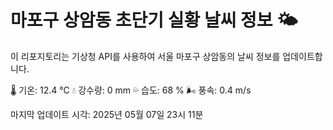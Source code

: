 
# 마포구 상암동 초단기 실황 날씨 정보 🌤️

이 리포지토리는 기상청 API를 사용하여 서울 마포구 상암동의 날씨 정보를 업데이트합니다. 

🌡️ 기온: 12.4 ℃
💧 강수량: 0 mm
💦 습도: 68 %
🌬️ 풍속: 0.4 m/s

마지막 업데이트 시각: 2025년 05월 07일 23시 11분    
